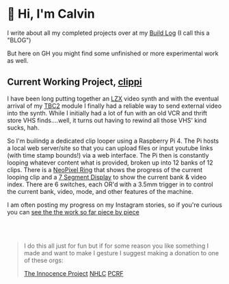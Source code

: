 # 🤘 Hi, I'm Calvin

I write about all my completed projects over at my [Build Log](https://calvins.pizza) (I call this a "BLOG")

But here on GH you might find some unfinished or more experimental work as well.

## Current Working Project, [clippi](https://github.com/CMorooney/clippi)
I have been long putting together an [LZX](https://lzxindustries.net/) video synth and with the eventual arrival of my [TBC2](https://lzxindustries.net/products/tbc2) module I finally had a reliable way to send external video into the synth. While I initially had a lot of fun with an old VCR and thrift store VHS finds....well, it turns out having to rewind all those VHS' kind sucks, hah.

So I'm builindg a dedicated clip looper using a Raspberry Pi 4. The Pi hosts a local web server/site so that you can upload files or input youtube links (with time stamp bounds!) via a web interface. The Pi then is constantly looping whatever content what is provided, broken up into 12 banks of 12 clips. There is a [NeoPixel Ring](https://www.adafruit.com/product/2853) that shows the progress of the current looping clip and a [7 Segment Display](https://www.adafruit.com/product/811) to show the current bank & video index. There are 6 switches, each OR'd with a 3.5mm trigger in to control the current bank, video, mode, and other features of the machine.

I am often posting my progress on my Instagram stories, so if you're curious you can [see the the work so far piece by piece](https://www.instagram.com/stories/highlights/18034629643648571/)

<br />
<br />

> I do this all just for fun but if for some reason you like
> something I made and want to make I gesture I suggest making a
> donation to one of these orgs:
>
> [The Innocence Project](https://innocenceproject.org/donate/)
> [NHLC](https://homelesslaw.org/donate/)
> [PCRF](https://www.pcrf.net/)
> 
